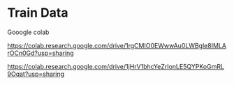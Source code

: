 # Train Data
Gooogle colab

https://colab.research.google.com/drive/1rgCMIO0EWwwAu0LWBgle8IMLArOCn0Gd?usp=sharing

https://colab.research.google.com/drive/1jHrV1bhcYeZrIonLE5QYPKoGmRL9Oqat?usp=sharing
